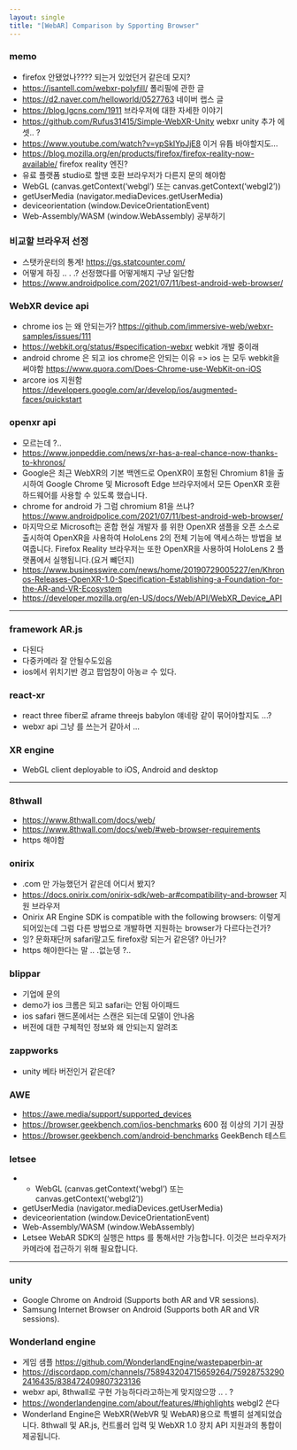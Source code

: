 ```yaml
---
layout: single
title: "[WebAR] Comparison by Spporting Browser"
---
```

### memo
- firefox 안됐었나???? 되는거 있었던거 같은데 모지?
- https://jsantell.com/webxr-polyfill/ 폴리필에 관한 글
- https://d2.naver.com/helloworld/0527763 네이버 랩스 글
- https://blog.lgcns.com/1911 브라우저에 대한 자세한 이야기
- https://github.com/Rufus31415/Simple-WebXR-Unity webxr unity 추가 에셋.. ?
- https://www.youtube.com/watch?v=ypSkIYpJjE8 이거 유튭 바야할지도...
- https://blog.mozilla.org/en/products/firefox/firefox-reality-now-available/ firefox reality 엔진? 
- 유료 플랫폼 studio로 할땐 호환 브라우저가 다른지 문의 해야함
- WebGL (canvas.getContext(‘webgl’) 또는 canvas.getContext(‘webgl2’))
- getUserMedia (navigator.mediaDevices.getUserMedia)
- deviceorientation (window.DeviceOrientationEvent)
- Web-Assembly/WASM (window.WebAssembly) 공부하기 

### 비교할 브라우저 선정
- 스탯카운터의 통계! https://gs.statcounter.com/
- 어떻게 하징 .. . .? 선정했다를 어떻게해지 구냥 일단함
- https://www.androidpolice.com/2021/07/11/best-android-web-browser/
### WebXR device api
- chrome ios 는 왜 안되는가?  https://github.com/immersive-web/webxr-samples/issues/111
- https://webkit.org/status/#specification-webxr webkit 개발 중이래
- android chrome 은 되고 ios chrome은 안되는 이유 => ios 는 모두 webkit을 써야함 https://www.quora.com/Does-Chrome-use-WebKit-on-iOS
- arcore ios 지원함 https://developers.google.com/ar/develop/ios/augmented-faces/quickstart
### openxr api
- 모르는데 ?..
- https://www.jonpeddie.com/news/xr-has-a-real-chance-now-thanks-to-khronos/
- Google은 최근 WebXR의 기본 백엔드로 OpenXR이 포함된 Chromium 81을 출시하여 Google Chrome 및 Microsoft Edge 브라우저에서 모든 OpenXR 호환 하드웨어를 사용할 수 있도록 했습니다.
- chrome for android 가 그럼 chromium 81을 쓰냐? https://www.androidpolice.com/2021/07/11/best-android-web-browser/
- 마지막으로 Microsoft는 혼합 현실 개발자 를 위한 OpenXR 샘플을 오픈 소스로 출시하여 OpenXR을 사용하여 HoloLens 2의 전체 기능에 액세스하는 방법을 보여줍니다. Firefox Reality 브라우저는 또한 OpenXR을 사용하여 HoloLens 2 플랫폼에서 실행됩니다.(요거 뺴던지)
- https://www.businesswire.com/news/home/20190729005227/en/Khronos-Releases-OpenXR-1.0-Specification-Establishing-a-Foundation-for-the-AR-and-VR-Ecosystem
- https://developer.mozilla.org/en-US/docs/Web/API/WebXR_Device_API

***
### framework AR.js
- 다된다
- 다중카메라 잘 안될수도있음
- ios에서 위치기반 경고 팝업창이 아농ㄹ 수 있다. 

### react-xr
- react three fiber로 aframe threejs babylon 얘네랑 같이 묶어야할지도 ...?
-  webxr api 그냥 를 쓰는거 같아서 ...

### XR engine
- WebGL client deployable to iOS, Android and desktop

***
### 8thwall
- https://www.8thwall.com/docs/web/
- https://www.8thwall.com/docs/web/#web-browser-requirements
- https 해야함
### onirix
- .com 만 가능했던거 같은데 어디서 봤지?
- https://docs.onirix.com/onirix-sdk/web-ar#compatibility-and-browser 지원 브라우저
- Onirix AR Engine SDK is compatible with the following browsers: 이렇게 되어있는데 그럼 다른 방법으로 개발하면 지원하는 browser가 다르다는건가?
- 잉? 문화재단꺼 safari말고도 firefox랑 되는거 같은뎅? 아닌가? 
- https 해야한다는 말 .. .없눈뎅 ?.. 

### blippar 
- 기업에 문의
- demo가 ios 크롬은 되고 safari는 안됨 아이패드
- ios safari 핸드폰에서는 스캔은 되는데 모델이 안나옴
- 버전에 대한 구체적인 정보와 왜 안되는지 알려조

### zappworks
- unity 베타 버전인거 같은데?

### AWE
- https://awe.media/support/supported_devices
- https://browser.geekbench.com/ios-benchmarks 600 점 이상의 기기 권장 
- https://browser.geekbench.com/android-benchmarks GeekBench 테스트

### letsee
- - WebGL (canvas.getContext(‘webgl’) 또는 canvas.getContext(‘webgl2’))
- getUserMedia (navigator.mediaDevices.getUserMedia)
- deviceorientation (window.DeviceOrientationEvent)
- Web-Assembly/WASM (window.WebAssembly)
- Letsee WebAR SDK의 실행은 https 를 통해서만 가능합니다. 이것은 브라우저가 카메라에 접근하기 위해 필요합니다.

***
### unity 
- Google Chrome on Android (Supports both AR and VR sessions).
- Samsung Internet Browser on Android (Supports both AR and VR sessions).

### Wonderland engine
- 게임 샘플 https://github.com/WonderlandEngine/wastepaperbin-ar
- https://discordapp.com/channels/758943204715659264/759287532902416435/838472409807323136
- webxr api, 8thwall로 구현 가능하다라고하는게 맞지않으깡 .. . ?
- https://wonderlandengine.com/about/features/#highlights webgl2 쓴다
- Wonderland Engine은 WebXR(WebVR 및 WebAR)용으로 특별히 설계되었습니다. 8thwall 및 AR.js, 컨트롤러 입력 및 WebXR 1.0 장치 API 지원과의 통합이 제공됩니다.
